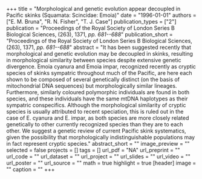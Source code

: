 +++
title = "Morphological and genetic evolution appear decoupled in Pacific skinks (Squamata: Scincidae: Emoia)"
date = "1996-01-01"
authors = ["E. M. Bruna", "R. N. Fisher", "T. J. Case"]
publication_types = ["2"]
publication = "Proceedings of the Royal Society of London Series B Biological Sciences, (263), 1371, _pp. 681--688_"
publication_short = "Proceedings of the Royal Society of London Series B Biological Sciences, (263), 1371, _pp. 681--688_"
abstract = "It has been suggested recently that morphological and genetic evolution may be decoupled in skinks, resulting in morphological similarity between species despite extensive genetic divergence. Emoia cyanura and Emoia impar, recognized recently as cryptic species of skinks sympatric throughout much of the Pacific, are here each shown to be composed of several genetically distinct (on the basis of mitochondrial DNA sequences) but morphologically similar lineages. Furthermore, similarly coloured polymorphic individuals are found in both species, and these individuals have the same mtDNA haplotypes as their sympatric conspecifics. Although the morphological similarity of cryptic species is usually attributed to recent speciation, this is ruled out in the case of E. cyanura and E. impar, as both species are more closely related genetically to other currently recognized species than they are to each other. We suggest a genetic review of current Pacific skink systematics, given the possibility that morphologically indistinguishable populations may in fact represent cryptic species."
abstract_short = ""
image_preview = ""
selected = false
projects = []
tags = []
url_pdf = "NA"
url_preprint = ""
url_code = ""
url_dataset = ""
url_project = ""
url_slides = ""
url_video = ""
url_poster = ""
url_source = ""
math = true
highlight = true
[header]
image = ""
caption = ""
+++
